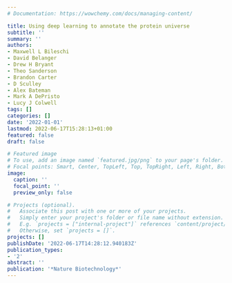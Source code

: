 ```yaml
---
# Documentation: https://wowchemy.com/docs/managing-content/

title: Using deep learning to annotate the protein universe
subtitle: ''
summary: ''
authors:
- Maxwell L Bileschi
- David Belanger
- Drew H Bryant
- Theo Sanderson
- Brandon Carter
- D Sculley
- Alex Bateman
- Mark A DePristo
- Lucy J Colwell
tags: []
categories: []
date: '2022-01-01'
lastmod: 2022-06-17T15:28:13+01:00
featured: false
draft: false

# Featured image
# To use, add an image named `featured.jpg/png` to your page's folder.
# Focal points: Smart, Center, TopLeft, Top, TopRight, Left, Right, BottomLeft, Bottom, BottomRight.
image:
  caption: ''
  focal_point: ''
  preview_only: false

# Projects (optional).
#   Associate this post with one or more of your projects.
#   Simply enter your project's folder or file name without extension.
#   E.g. `projects = ["internal-project"]` references `content/project/deep-learning/index.md`.
#   Otherwise, set `projects = []`.
projects: []
publishDate: '2022-06-17T14:28:12.940183Z'
publication_types:
- '2'
abstract: ''
publication: '*Nature Biotechnology*'
---
```

